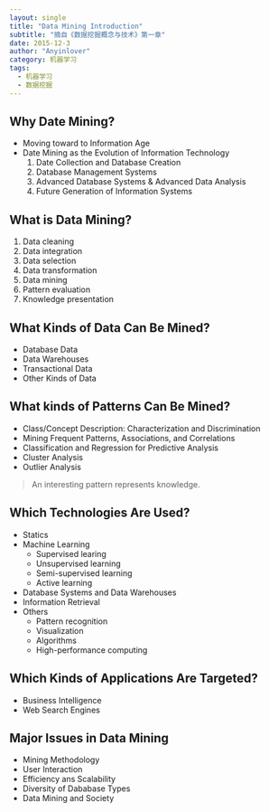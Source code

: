```yaml
---
layout: single
title: "Data Mining Introduction"
subtitle: "摘自《数据挖掘概念与技术》第一章"
date: 2015-12-3
author: "Anyinlover"
category: 机器学习
tags:
  - 机器学习
  - 数据挖掘
---
```

## Why Date Mining?
* Moving toward to Information Age
* Date Mining as the Evolution of Information Technology
    1. Date Collection and Database Creation
    2. Database Management Systems
    3. Advanced Database Systems & Advanced Data Analysis
    4. Future Generation of Information Systems

## What is Data Mining?

1. Data cleaning
2. Data integration
3. Data selection
4. Data transformation
5. Data mining
6. Pattern evaluation
7. Knowledge presentation

## What Kinds of Data Can Be Mined?

* Database Data
* Data Warehouses
* Transactional Data
* Other Kinds of Data

## What kinds of Patterns Can Be Mined?

* Class/Concept Description: Characterization and Discrimination
* Mining Frequent Patterns, Associations, and Correlations
* Classification and Regression for Predictive Analysis
* Cluster Analysis
* Outlier Analysis

> An interesting pattern represents knowledge.

## Which Technologies Are Used?

* Statics
* Machine Learning
    * Supervised learing
    * Unsupervised learning
    * Semi-supervised learning
    * Active learning
* Database Systems and Data Warehouses
* Information Retrieval
* Others
    * Pattern recognition
    * Visualization
    * Algorithms
    * High-performance computing

## Which Kinds of Applications Are Targeted?

* Business Intelligence
* Web Search Engines

## Major Issues in Data Mining

* Mining Methodology
* User Interaction
* Efficiency ans Scalability
* Diversity of Dababase Types
* Data Mining and Society
